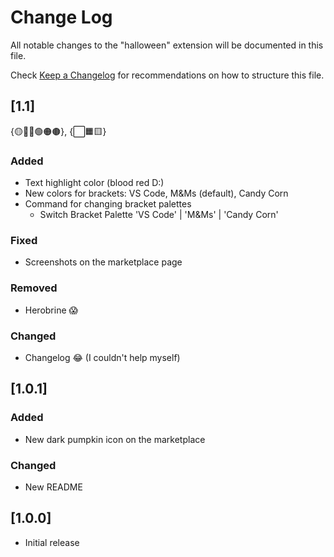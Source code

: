 # Change Log

All notable changes to the "halloween" extension will be documented in this file.

Check [Keep a Changelog](http://keepachangelog.com/) for recommendations on how to structure this file.

## [1.1]
{🟡🔴🔵🟢🟠🟤},
{⬜🟧🟨}
### Added
- Text highlight color (blood red D:)
- New colors for brackets: VS Code, M&Ms (default), Candy Corn
- Command for changing bracket palettes
    - Switch Bracket Palette 'VS Code' | 'M&Ms' | 'Candy Corn'
### Fixed
- Screenshots on the marketplace page
### Removed
- Herobrine 😱
### Changed
- Changelog 😂 (I couldn't help myself)

## [1.0.1]
### Added
- New dark pumpkin icon on the marketplace
### Changed
- New README

## [1.0.0]
- Initial release
